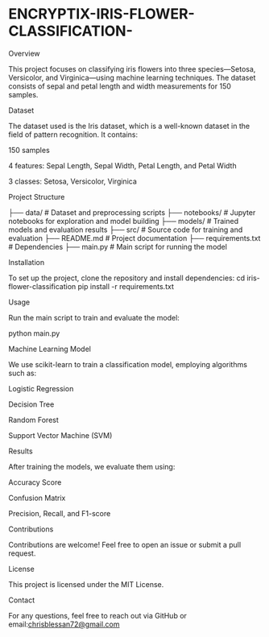 # ENCRYPTIX-IRIS-FLOWER-CLASSIFICATION-
Overview

This project focuses on classifying iris flowers into three species—Setosa, Versicolor, and Virginica—using machine learning techniques. The dataset consists of sepal and petal length and width measurements for 150 samples.

Dataset

The dataset used is the Iris dataset, which is a well-known dataset in the field of pattern recognition. It contains:

150 samples

4 features: Sepal Length, Sepal Width, Petal Length, and Petal Width

3 classes: Setosa, Versicolor, Virginica

Project Structure

├── data/                 # Dataset and preprocessing scripts
├── notebooks/            # Jupyter notebooks for exploration and model building
├── models/               # Trained models and evaluation results
├── src/                  # Source code for training and evaluation
├── README.md             # Project documentation
├── requirements.txt      # Dependencies
├── main.py               # Main script for running the model

Installation

To set up the project, clone the repository and install dependencies:
cd iris-flower-classification
pip install -r requirements.txt

Usage

Run the main script to train and evaluate the model:

python main.py

Machine Learning Model

We use scikit-learn to train a classification model, employing algorithms such as:

Logistic Regression

Decision Tree

Random Forest

Support Vector Machine (SVM)

Results

After training the models, we evaluate them using:

Accuracy Score

Confusion Matrix

Precision, Recall, and F1-score

Contributions

Contributions are welcome! Feel free to open an issue or submit a pull request.

License

This project is licensed under the MIT License.

Contact

For any questions, feel free to reach out via GitHub or email:chrisblessan72@gmail.com 

